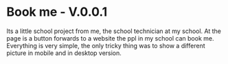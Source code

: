 # Book me - V.0.0.1
Its a little school project from me, the school technician at my school.
At the page is a button forwards to a website the ppl in my school can book me.
Everything is very simple, the only tricky thing was to show a different picture in mobile and in desktop version.
